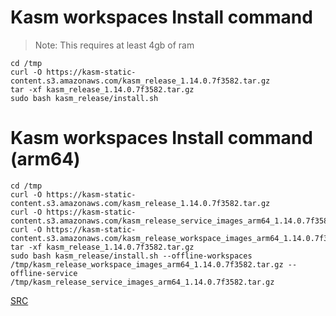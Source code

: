 # Kasm workspaces Install command

> Note: This requires at least 4gb of ram


    cd /tmp
    curl -O https://kasm-static-content.s3.amazonaws.com/kasm_release_1.14.0.7f3582.tar.gz
    tar -xf kasm_release_1.14.0.7f3582.tar.gz
    sudo bash kasm_release/install.sh

# Kasm workspaces Install command (arm64)

    cd /tmp
    curl -O https://kasm-static-content.s3.amazonaws.com/kasm_release_1.14.0.7f3582.tar.gz
    curl -O https://kasm-static-content.s3.amazonaws.com/kasm_release_service_images_arm64_1.14.0.7f3582.tar.gz
    curl -O https://kasm-static-content.s3.amazonaws.com/kasm_release_workspace_images_arm64_1.14.0.7f3582.tar.gz
    tar -xf kasm_release_1.14.0.7f3582.tar.gz
    sudo bash kasm_release/install.sh --offline-workspaces /tmp/kasm_release_workspace_images_arm64_1.14.0.7f3582.tar.gz --offline-service /tmp/kasm_release_service_images_arm64_1.14.0.7f3582.tar.gz

[SRC](https://kasmweb.com/docs/latest/index.html)
